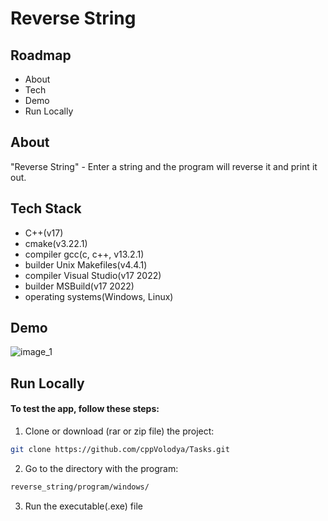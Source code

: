 
# Reverse String
## Roadmap

- About
- Tech
- Demo
- Run Locally

## About

"Reverse String" - Enter a string and the program will reverse it and print it out.

## Tech Stack

- C++(v17)
- cmake(v3.22.1)
- compiler gcc(c, c++, v13.2.1)
- builder Unix Makefiles(v4.4.1)
- compiler Visual Studio(v17 2022)
- builder MSBuild(v17 2022)
- operating systems(Windows, Linux) 

## Demo

![image_1](https://github.com/cppVolodya/tasks/assets/103601559/7b0e553a-cfee-46c0-b5ff-1b8c1a445e5f)

## Run Locally

#### To test the app, follow these steps: 

1. Clone or download (rar or zip file) the project: 
  
  ```bash
  git clone https://github.com/cppVolodya/Tasks.git
  ```

2. Go to the directory with the program:
  
  ```bash
  reverse_string/program/windows/
  ```

3. Run the executable(.exe) file
